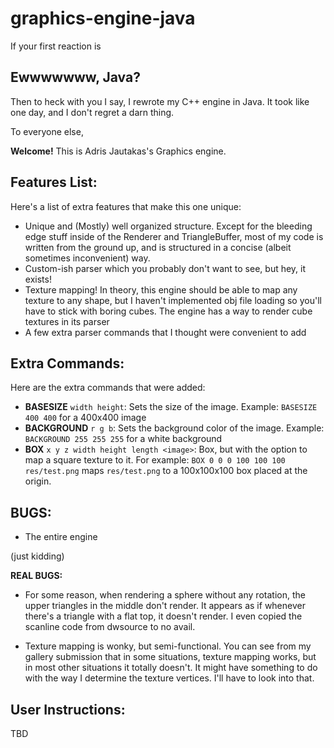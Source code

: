 # graphics-engine-java


If your first reaction is

## Ewwwwwww, Java?

Then to heck with you I say, I rewrote my C++ engine in Java. It took like one day, and I don't regret a darn thing.

To everyone else,

**Welcome!** This is Adris Jautakas's Graphics engine.


## Features List:

Here's a list of extra features that make this one unique:

- Unique and (Mostly) well organized structure. Except for the bleeding edge stuff inside of the Renderer and TriangleBuffer, most of my code is written from
the ground up, and is structured in a concise (albeit sometimes inconvenient) way.
- Custom-ish parser which you probably don't want to see, but hey, it exists!
- Texture mapping! In theory, this engine should be able to map any texture to any shape, but I haven't implemented obj file loading so you'll have to stick with boring cubes. The engine has a way to render cube textures in its parser
- A few extra parser commands that I thought were convenient to add


## Extra Commands:

Here are the extra commands that were added:

- **BASESIZE** `width height`: Sets the size of the image. Example: `BASESIZE 400 400` for a 400x400 image
- **BACKGROUND** `r g b`: Sets the background color of the image. Example: `BACKGROUND 255 255 255` for a white background
- **BOX** `x y z width height length <image>`: Box, but with the option to map a square texture to it. For example: `BOX 0 0 0 100 100 100 res/test.png` maps `res/test.png` to a 100x100x100 box placed at the origin.

## BUGS:

- The entire engine

(just kidding)

**REAL BUGS:**

- For some reason, when rendering a sphere without any rotation, the upper triangles in the middle don't render. It appears as if whenever there's a triangle with a flat top, it doesn't render. I even copied the scanline code from dwsource to no avail.

- Texture mapping is wonky, but semi-functional. You can see from my gallery submission that in some situations, texture mapping works, but in most other situations it totally doesn't. It might have something to do with the way I determine the texture vertices. I'll have to look into that.

## User Instructions:

TBD